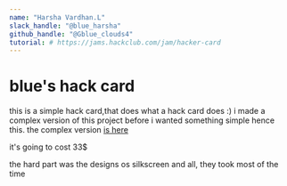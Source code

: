 ```yaml
---
name: "Harsha Vardhan.L"
slack_handle: "@blue_harsha"
github_handle: "@Gblue_clouds4"
tutorial: # https://jams.hackclub.com/jam/hacker-card
---
```


# blue's hack card

this is a simple hack card,that does what a hack card does :)
i made a complex version of this project before i wanted something simple hence this. the complex version [is here](https://github.com/blue-clouds4/NeoCard)

it's going to cost 33$

the hard part was the designs os silkscreen and all, they took most of the time
